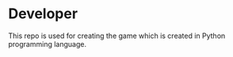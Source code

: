 # Developer
This repo is used for creating the game which is created in Python programming language.
